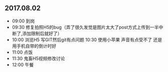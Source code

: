 ## 2017.08.02
* 09:00 到岗
* 09:30 修复拍照H5的bug（弄了很久发觉是图片太大了post方式上传到一半中断了,添加限制后就好了）
* 10:00 浏览H5 写GIT然后git有点问题
  10:30 使用小苹果 声音有点受不了 还是用手机自带的倒计时好
* 11:00 点饭
* 11:30 鬼畜H5视频修改讨论
* 12:00 午餐

